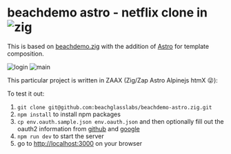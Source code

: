 # beachdemo astro - netflix clone in ![zig](https://ziglang.org/img/zig-logo-dynamic.svg)

This is based on [beachdemo.zig](https://github.com/beachglasslabs/beachdemo.zig) with the addition of [Astro](https://astro.build) for template composition.

![login](https://raw.githubusercontent.com/beachglasslabs/beachdemo.zig/master/screenshots/beachdemo-login.jpg)
![main](https://raw.githubusercontent.com/beachglasslabs/beachdemo.zig/master/screenshots/beachdemo-screen.jpg)

This particular project is written in ZAAX (Zig/Zap Astro Alpinejs htmX :stuck_out_tongue_winking_eye:):

To test it out:
 1. `git clone git@github.com:beachglasslabs/beachdemo-astro.zig.git`
 2. `npm install` to install npm packages
 3. `cp env.oauth.sample.json env.oauth.json` and then optionally fill out the oauth2 information from [github](https://docs.github.com/en/apps/oauth-apps/building-oauth-apps/authorizing-oauth-apps) and [google](https://developers.google.com/identity/protocols/oauth2)
 4. `npm run dev` to start the server
 5. go to [http://localhost:3000](http://localhost:3000) on your browser
